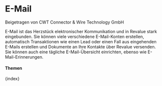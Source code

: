# E-Mail
<span class="text-muted contributed-by">Beigetragen von CWT Connector & Wire Technology GmbH</span>

E-Mail ist das Herzstück elektronischer Kommunikation und in Revalue stark eingebunden. Sie können viele verschiedene E-Mail-Konten erstellen, automatisch Transaktionen wie einen Lead oder einen Fall aus eingehenden E-Mails erstellen und Dokumente an Ihre Kontakte über Revalue versenden. Sie können auch eine tägliche E-Mail-Übersicht einrichten, ebenso wie E-Mail-Erinnerungen.

#### Themen

{index}
